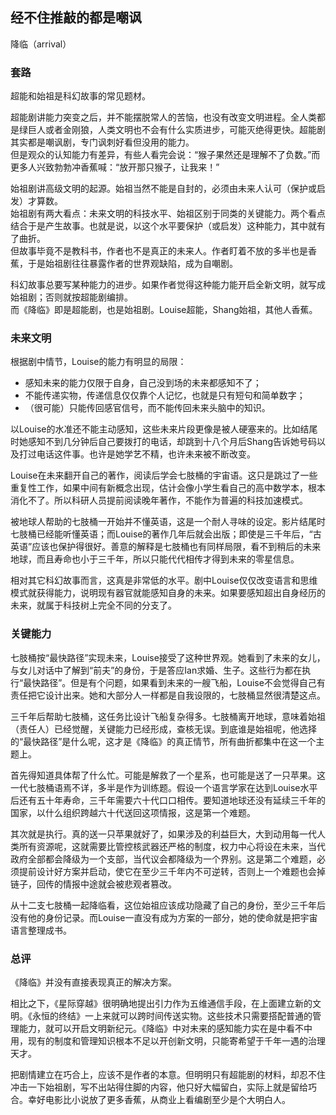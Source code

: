 ## 经不住推敲的都是嘲讽
降临（arrival）

### 套路

超能和始祖是科幻故事的常见题材。
  
超能剧讲能力突变之后，并不能摆脱常人的苦恼，也没有改变文明进程。全人类都是绿巨人或者金刚狼，人类文明也不会有什么实质进步，可能灭绝得更快。超能剧其实都是嘲讽剧，专门讽刺好看但没用的能力。    
但是观众的认知能力有差异，有些人看完会说：“猴子果然还是理解不了负数。”而更多人兴致勃勃冲香蕉喊：“放开那只猴子，让我来！”  
  
始祖剧讲高级文明的起源。始祖当然不能是自封的，必须由未来人认可（保护或启发）才算数。   
始祖剧有两大看点：未来文明的科技水平、始祖区别于同类的关键能力。两个看点结合于是产生故事。也就是说，以这个水平要保护（或启发）这种能力，其中就有了曲折。      
但故事毕竟不是教科书，作者也不是真正的未来人。作者盯着不放的多半也是香蕉，于是始祖剧往往暴露作者的世界观缺陷，成为自嘲剧。          

科幻故事总要写某种能力的进步。如果作者觉得这种能力能开启全新文明，就写成始祖剧；否则就按超能剧编排。  
而《降临》即是超能剧，也是始祖剧。Louise超能，Shang始祖，其他人香蕉。  

### 未来文明
根据剧中情节，Louise的能力有明显的局限：

* 感知未来的能力仅限于自身，自己没到场的未来都感知不了；
* 不能传递实物，传递信息仅仅靠个人记忆，也就是只有短句和简单数字；
* （很可能）只能传回感官信号，而不能传回未来头脑中的知识。

以Louise的水准还不能主动感知，这些未来片段更像是被人硬塞来的。比如结尾时她感知不到几分钟后自己要拨打的电话，却跳到十八个月后Shang告诉她号码以及打过电话这件事。也许是她学艺不精，也许未来被不断改变。

Louise在未来翻开自己的著作，阅读后学会七肢桶的宇宙语。这只是跳过了一些重复性工作，如果中间有新概念出现，估计会像小学生看自己的高中数学本，根本消化不了。所以科研人员提前阅读晚年著作，不能作为普遍的科技加速模式。

被地球人帮助的七肢桶一开始并不懂英语，这是一个耐人寻味的设定。影片结尾时七肢桶已经能听懂英语；而Louise的著作几年后就会出版；即使是三千年后，“古英语”应该也保护得很好。善意的解释是七肢桶也有同样局限，看不到稍后的未来地球，而且寿命也小于三千年，所以只能代代相传才得到未来的零星信息。  

相对其它科幻故事而言，这真是非常低的水平。剧中Louise仅仅改变语言和思维模式就获得能力，说明现有器官就能感知自身的未来。如果要感知超出自身经历的未来，就属于科技树上完全不同的分支了。

### 关键能力
七肢桶按“最快路径”实现未来，Louise接受了这种世界观。她看到了未来的女儿，与女儿对话中了解到“前夫”的身份，于是答应Ian求婚、生子。这些行为都在执行“最快路径”。但是有个问题，如果看到未来的一艘飞船，Louise不会觉得自己有责任把它设计出来。她和大部分人一样都是自我设限的，七肢桶显然很清楚这点。

三千年后帮助七肢桶，这任务比设计飞船复杂得多。七肢桶离开地球，意味着始祖（责任人）已经觉醒，关键能力已经形成，查核无误。到底谁是始祖呢，他选择的“最快路径”是什么呢，这才是《降临》的真正情节，所有曲折都集中在这一个主题上。  

首先得知道具体帮了什么忙。可能是解救了一个星系，也可能是送了一只苹果。这一代七肢桶语焉不详，多半是作为训练题。假设一个语言学家在达到Louise水平后还有五十年寿命，三千年需要六十代口口相传。要知道地球还没有延续三千年的国家，以什么组织跨越六十代送回这项情报，这是第一个难题。

其次就是执行。真的送一只苹果就好了，如果涉及的利益巨大，大到动用每一代人类所有资源呢，这就需要比管控核武器还严格的制度，权力中心将设在未来，当代政府全部都会降级为一个支部，当代议会都降级为一个界别。这是第二个难题，必须提前设计好方案并启动，使它在至少三千年内不可逆转，否则上一个难题也会掉链子，回传的情报中途就会被悲观者篡改。
    
从十二支七肢桶一起降临看，这位始祖应该成功隐藏了自己的身份，至少三千年后没有他的身份记录。而Louise一直没有成为方案的一部分，她的使命就是把宇宙语言整理成书。

### 总评
《降临》并没有直接表现真正的解决方案。  

相比之下，《星际穿越》很明确地提出引力作为五维通信手段，在上面建立新的文明。《永恒的终结》一上来就可以跨时间传送实物。这些技术只需要搭配普通的管理能力，就可以开启文明新纪元。《降临》中对未来的感知能力实在是中看不中用，现有的制度和管理知识根本不足以开创新文明，只能寄希望于千年一遇的治理天才。

把剧情建立在巧合上，应该不是作者的本意。但明明只有超能剧的材料，却忍不住冲击一下始祖剧，写不出站得住脚的内容，他只好大幅留白，实际上就是留给巧合。幸好电影比小说放了更多香蕉，从商业上看编剧至少是个大明白人。